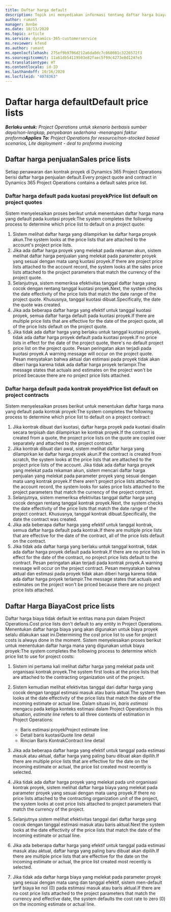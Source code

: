 ```yaml
---
title: Daftar harga default
description: Topik ini menyediakan informasi tentang daftar harga biaya dan penjualan default dalam Project Operations.
author: rumant
manager: Annbe
ms.date: 10/13/2020
ms.topic: article
ms.service: dynamics-365-customerservice
ms.reviewer: kfend
ms.author: rumant
ms.openlocfilehash: 275ef9b9706d212a6da0dc7c060081c3226572f3
ms.sourcegitcommit: 11a61db54119503e82faec5f99c4273e8d1247e5
ms.translationtype: HT
ms.contentlocale: id-ID
ms.lasthandoff: 10/16/2020
ms.locfileid: "4078363"
---
```

# <a name="default-price-lists"></a><span data-ttu-id="57023-103">Daftar harga default</span><span class="sxs-lookup"><span data-stu-id="57023-103">Default price lists</span></span>

<span data-ttu-id="57023-104">_**Berlaku untuk:** Project Operations untuk skenario berbasis sumber daya/non-lengkap, penyebaran sederhana -menangani faktur proforma_</span><span class="sxs-lookup"><span data-stu-id="57023-104">_**Applies To:** Project Operations for resource/non-stocked based scenarios, Lite deployment - deal to proforma invoicing_</span></span>

## <a name="sales-price-lists"></a><span data-ttu-id="57023-105">Daftar harga penjualan</span><span class="sxs-lookup"><span data-stu-id="57023-105">Sales price lists</span></span>

<span data-ttu-id="57023-106">Setiap penawaran dan kontrak proyek di Dynamics 365 Project Operations berisi daftar harga penjualan default.</span><span class="sxs-lookup"><span data-stu-id="57023-106">Every project quote and contract in Dynamics 365 Project Operations contains a default sales price list.</span></span> 

### <a name="price-list-default-on-project-quotes"></a><span data-ttu-id="57023-107">Daftar harga default pada kuotasi proyek</span><span class="sxs-lookup"><span data-stu-id="57023-107">Price list default on project quotes</span></span>
<span data-ttu-id="57023-108">Sistem menyelesaikan proses berikut untuk menentukan daftar harga mana yang default pada kuotasi proyek:</span><span class="sxs-lookup"><span data-stu-id="57023-108">The system completes the following process to determine which price list to default on a project quote:</span></span>

1. <span data-ttu-id="57023-109">Sistem melihat daftar harga yang dilampirkan ke daftar harga proyek akun.</span><span class="sxs-lookup"><span data-stu-id="57023-109">The system looks at the price lists that are attached to the account's project price lists.</span></span> 
2. <span data-ttu-id="57023-110">Jika ada daftar harga proyek yang melekat pada rekaman akun, sistem melihat daftar harga penjualan yang melekat pada parameter proyek yang sesuai dengan mata uang kuotasi proyek.</span><span class="sxs-lookup"><span data-stu-id="57023-110">If there are project price lists attached to the account record, the system looks at the sales price lists attached to the project parameters that match the currency of the project quote.</span></span>
3. <span data-ttu-id="57023-111">Selanjutnya, sistem memeriksa efektivitas tanggal daftar harga yang cocok dengan rentang tanggal kuotasi proyek.</span><span class="sxs-lookup"><span data-stu-id="57023-111">Next, the system checks the date effectivity of the price lists that match the date range of the project quote.</span></span> <span data-ttu-id="57023-112">Khususnya, tanggal kuotasi dibuat.</span><span class="sxs-lookup"><span data-stu-id="57023-112">Specifically, the date the quote was created.</span></span>
4. <span data-ttu-id="57023-113">Jika ada beberapa daftar harga yang efektif untuk tanggal kuotasi proyek, semua daftar harga default pada kuotasi proyek.</span><span class="sxs-lookup"><span data-stu-id="57023-113">If there are multiple price lists that are effective for the date of the project quote, all of the price lists default on the project quote.</span></span>
5. <span data-ttu-id="57023-114">Jika tidak ada daftar harga yang berlaku untuk tanggal kuotasi proyek, tidak ada daftar harga proyek default pada kuotasi proyek.</span><span class="sxs-lookup"><span data-stu-id="57023-114">If no price lists in effect for the date of the project quote, there's no default project price list on the project quote.</span></span> <span data-ttu-id="57023-115">Pesan peringatan akan terjadi pada kuotasi proyek.</span><span class="sxs-lookup"><span data-stu-id="57023-115">A warning message will occur on the project quote.</span></span> <span data-ttu-id="57023-116">Pesan menyatakan bahwa aktual dan estimasi pada proyek tidak akan diberi harga karena tidak ada daftar harga proyek terlampir.</span><span class="sxs-lookup"><span data-stu-id="57023-116">The message states that actuals and estimates on the project won't be priced because there are no project price lists attached.</span></span>

### <a name="price-list-default-on-project-contracts"></a><span data-ttu-id="57023-117">Daftar harga default pada kontrak proyek</span><span class="sxs-lookup"><span data-stu-id="57023-117">Price list default on project contracts</span></span> 
<span data-ttu-id="57023-118">Sistem menyelesaikan proses berikut untuk menentukan daftar harga mana yang default pada kontrak proyek:</span><span class="sxs-lookup"><span data-stu-id="57023-118">The system completes the following process to determine which price list to default on a project contract:</span></span>

1. <span data-ttu-id="57023-119">Jika kontrak dibuat dari kuotasi, daftar harga proyek pada kuotasi disalin secara terpisah dan dilampirkan ke kontrak proyek.</span><span class="sxs-lookup"><span data-stu-id="57023-119">If the contract is created from a quote, the project price lists on the quote are copied over separately and attached to the project contract.</span></span>
2. <span data-ttu-id="57023-120">Jika kontrak dibuat dari awal, sistem melihat daftar harga yang dilampirkan ke daftar harga proyek akun.</span><span class="sxs-lookup"><span data-stu-id="57023-120">If the contract is created from scratch, the system looks at the price lists that are attached to the project price lists of the account.</span></span> <span data-ttu-id="57023-121">Jika tidak ada daftar harga proyek yang melekat pada rekaman akun, sistem mencari daftar harga penjualan yang melekat pada parameter proyek yang sesuai dengan mata uang kontrak proyek.</span><span class="sxs-lookup"><span data-stu-id="57023-121">If there aren't project price lists attached to the account record, the system looks for sales price lists attached to the project parameters that match the currency of the project contract.</span></span>
4. <span data-ttu-id="57023-122">Selanjutnya, sistem memeriksa efektivitas tanggal daftar harga yang cocok dengan rentang tanggal kontrak proyek.</span><span class="sxs-lookup"><span data-stu-id="57023-122">Next, the system checks the date effectivity of the price lists that match the date range of the project contract.</span></span> <span data-ttu-id="57023-123">Khususnya, tanggal kontrak dibuat.</span><span class="sxs-lookup"><span data-stu-id="57023-123">Specifically, the date the contract was created.</span></span>
5. <span data-ttu-id="57023-124">Jika ada beberapa daftar harga yang efektif untuk tanggal kontrak, semua daftar harga default pada kontrak.</span><span class="sxs-lookup"><span data-stu-id="57023-124">If there are multiple price lists that are effective for the date of the contract, all of the price lists default on the contract.</span></span>
6. <span data-ttu-id="57023-125">Jika tidak ada daftar harga yang berlaku untuk tanggal kontrak, tidak ada daftar harga proyek default pada kontrak.</span><span class="sxs-lookup"><span data-stu-id="57023-125">If there are no price lists in effect for the date of the contract, no project price lists default to the contract.</span></span> <span data-ttu-id="57023-126">Pesan peringatan akan terjadi pada kontrak proyek.</span><span class="sxs-lookup"><span data-stu-id="57023-126">A warning message will occur on the project contract.</span></span> <span data-ttu-id="57023-127">Pesan menyatakan bahwa aktual dan estimasi pada proyek tidak akan diberi harga karena tidak ada daftar harga proyek terlampir.</span><span class="sxs-lookup"><span data-stu-id="57023-127">The message states that actuals and estimates on the project won't be priced because there are no project price lists attached.</span></span>

## <a name="cost-price-lists"></a><span data-ttu-id="57023-128">Daftar Harga Biaya</span><span class="sxs-lookup"><span data-stu-id="57023-128">Cost price lists</span></span>

<span data-ttu-id="57023-129">Daftar harga biaya tidak default ke entitas mana pun dalam Project Operations.</span><span class="sxs-lookup"><span data-stu-id="57023-129">Cost price lists don't default to any entity in Project Operations.</span></span> <span data-ttu-id="57023-130">Menentukan daftar harga biaya yang akan digunakan untuk biaya proyek selalu dilakukan saat ini.</span><span class="sxs-lookup"><span data-stu-id="57023-130">Determining the cost price list to use for project costs is always done in the moment.</span></span> <span data-ttu-id="57023-131">Sistem menyelesaikan proses berikut untuk menentukan daftar harga mana yang digunakan untuk biaya proyek:</span><span class="sxs-lookup"><span data-stu-id="57023-131">The system completes the following process to determine which price list to use for project costs:</span></span>

1. <span data-ttu-id="57023-132">Sistem ini pertama kali melihat daftar harga yang melekat pada unit organisasi kontrak proyek.</span><span class="sxs-lookup"><span data-stu-id="57023-132">The system first looks at the price lists that are attached to the contracting organization unit of the project.</span></span>
2. <span data-ttu-id="57023-133">Sistem kemudian melihat efektivitas tanggal dari daftar harga yang cocok dengan tanggal estimasi masuk atau baris aktual.</span><span class="sxs-lookup"><span data-stu-id="57023-133">The system then looks at the date effectivity of the price lists that match the date of the incoming estimate or actual line.</span></span> <span data-ttu-id="57023-134">Dalam situasi ini, *baris estimasi* mengacu pada ketiga konteks estimasi dalam Project Operations:</span><span class="sxs-lookup"><span data-stu-id="57023-134">In this situation, *estimate line* refers to all three contexts of estimation in Project Operations:</span></span>

    - <span data-ttu-id="57023-135">Baris estimasi proyek</span><span class="sxs-lookup"><span data-stu-id="57023-135">Project estimate line</span></span>
    - <span data-ttu-id="57023-136">Detail baris kuotasi</span><span class="sxs-lookup"><span data-stu-id="57023-136">Quote line detail</span></span>
    - <span data-ttu-id="57023-137">Rincian Baris Kontrak</span><span class="sxs-lookup"><span data-stu-id="57023-137">Contract line detail</span></span>
  
3. <span data-ttu-id="57023-138">Jika ada beberapa daftar harga yang efektif untuk tanggal pada estimasi masuk atau aktual, daftar harga yang paling baru dibuat akan dipilih.</span><span class="sxs-lookup"><span data-stu-id="57023-138">If there are multiple price lists that are effective for the date on the incoming estimate or actual, the price list created most recently is selected.</span></span>
4. <span data-ttu-id="57023-139">Jika tidak ada daftar harga proyek yang melekat pada unit organisasi kontrak proyek, sistem melihat daftar harga biaya yang melekat pada parameter proyek yang sesuai dengan mata uang proyek.</span><span class="sxs-lookup"><span data-stu-id="57023-139">If there no price lists attached to the contracting organization unit of the project, the system looks at cost price lists attached to project parameters that match the currency of the project.</span></span>
5. <span data-ttu-id="57023-140">Selanjutnya sistem melihat efektivitas tanggal dari daftar harga yang cocok dengan tanggal estimasi masuk atau baris aktual.</span><span class="sxs-lookup"><span data-stu-id="57023-140">Next the system looks at the date effectivity of the price lists that match the date of the incoming estimate or actual line.</span></span> 
6. <span data-ttu-id="57023-141">Jika ada beberapa daftar harga yang efektif untuk tanggal pada estimasi masuk atau aktual, daftar harga yang paling baru dibuat akan dipilih.</span><span class="sxs-lookup"><span data-stu-id="57023-141">If there are multiple price lists that are effective for the date on the incoming estimate or actual, the price list created most recently is selected.</span></span>
7. <span data-ttu-id="57023-142">Jika tidak ada daftar harga biaya yang melekat pada parameter proyek yang sesuai dengan mata uang dan tanggal efektif, sistem men-default tarif biaya ke nol (0) pada estimasi masuk atau baris aktual.</span><span class="sxs-lookup"><span data-stu-id="57023-142">If there are no cost price lists attached to the project parameters that match the currency and effective date, the system defaults the cost rate to zero (0) on the incoming estimate or actual line.</span></span>
